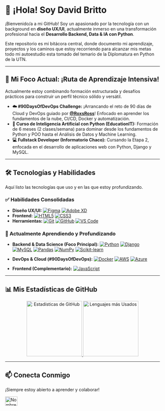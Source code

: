 # 👋 ¡Hola! Soy David Britto

¡Bienvenido/a a mi GitHub! Soy un apasionado por la tecnología con un background en **diseño UX/UI**, actualmente inmerso en una transformación profesional hacia el **Desarrollo Backend, Data & IA con Python**.

Este repositorio es mi bitácora central, donde documento mi aprendizaje, proyectos y los caminos que estoy recorriendo para alcanzar mis metas todo mi autoestudio esta tomado del temario de la Diplomatura en Python de la UTN.

---

## 🚀 Mi Foco Actual: ¡Ruta de Aprendizaje Intensiva!

Actualmente estoy combinando formación estructurada y desafíos prácticos para construir un perfil técnico sólido y versátil.

* **☁️ #90DaysOfDevOps Challenge:** ¡Arrancando el reto de 90 días de Cloud y DevOps guiado por **[@RoxsRoss](https://github.com/rossanajs)**! Enfocado en aprender los fundamentos de la nube, CI/CD, Docker y automatización.
* **🧠 Curso de Inteligencia Artificial con Python (EducationIT):** Formación de 6 meses (2 clases/semana) para dominar desde los fundamentos de Python y POO hasta el Análisis de Datos y Machine Learning.
* **💻 Fullstack Developer (Informatorio Chaco):** Cursando la Etapa 2, enfocada en el desarrollo de aplicaciones web con Python, Django y MySQL.

---

## 🛠️ Tecnologías y Habilidades

Aquí listo las tecnologías que uso y en las que estoy profundizando.

### ✅ Habilidades Consolidadas

* **Diseño UX/UI:** [![Figma](https://img.shields.io/badge/Figma-F24E1E?logo=figma&logoColor=white&style=for-the-badge)]() [![Adobe XD](https://img.shields.io/badge/Adobe_XD-FF61F6?logo=adobexd&logoColor=white&style=for-the-badge)]()
* **Frontend:** [![HTML5](https://img.shields.io/badge/HTML5-E34F26?logo=html5&logoColor=white&style=for-the-badge)]() [![CSS3](https://img.shields.io/badge/CSS3-1572B6?logo=css3&logoColor=white&style=for-the-badge)]()
* **Herramientas:** [![Git](https://img.shields.io/badge/Git-F05032?logo=git&logoColor=white&style=for-the-badge)]() [![GitHub](https://img.shields.io/badge/GitHub-181717?logo=github&logoColor=white&style=for-the-badge)]() [![VS Code](https://img.shields.io/badge/VS_Code-007ACC?logo=visualstudiocode&logoColor=white&style=for-the-badge)]()

### 🌱 Actualmente Aprendiendo y Profundizando

* **Backend & Data Science (Foco Principal):**
    [![Python](https://img.shields.io/badge/Python-3776AB?logo=python&logoColor=white&style=for-the-badge)]()
    [![Django](https://img.shields.io/badge/Django-092E20?logo=django&logoColor=white&style=for-the-badge)]()
    [![MySQL](https://img.shields.io/badge/MySQL-4479A1?logo=mysql&logoColor=white&style=for-the-badge)]()
    [![Pandas](https://img.shields.io/badge/Pandas-150458?logo=pandas&logoColor=white&style=for-the-badge)]()
    [![NumPy](https://img.shields.io/badge/NumPy-013243?logo=numpy&logoColor=white&style=for-the-badge)]()
    [![Scikit-learn](https://img.shields.io/badge/scikit--learn-F7931A.svg?logo=scikit-learn&logoColor=white&style=for-the-badge)]()

* **DevOps & Cloud (#90DaysOfDevOps):**
    [![Docker](https://img.shields.io/badge/Docker-2496ED?logo=docker&logoColor=white&style=for-the-badge)]()
    [![AWS](https://img.shields.io/badge/AWS-232F3E?logo=amazon-aws&logoColor=white&style=for-the-badge)]()
    [![Azure](https://img.shields.io/badge/Azure-0078D4?logo=microsoft-azure&logoColor=white&style=for-the-badge)]()

* **Frontend (Complementario):**
    [![JavaScript](https://img.shields.io/badge/JavaScript-F7DF1E?logo=javascript&logoColor=black&style=for-the-badge)]()

---

## 📊 Mis Estadísticas de GitHub

<p align="center">
  <a href="https://github.com/TU_USUARIO_GITHUB">
    <img height="180em" src="https://github-readme-stats.vercel.app/api?username=TU_USUARIO_GITHUB&show_icons=true&theme=dark&hide_border=true&count_private=true&locale=es" alt="Estadísticas de GitHub" />
    <img height="180em" src="https://github-readme-stats.vercel.app/api/top-langs/?username=TU_USUARIO_GITHUB&layout=compact&theme=dark&hide_border=true&langs_count=8&locale=es" alt="Lenguajes más Usados" />
  </a>
</p>

---

## 📫 Conecta Conmigo

¡Siempre estoy abierto a aprender y colaborar!

<p align="left">
  <a href="URL_DE_TU_LINKEDIN" target="_blank"><img align="center" src="https://raw.githubusercontent.com/rahuldkjain/github-profile-readme-generator/master/src/images/icons/Social/linked-in-alt.svg" alt="Nombre en LinkedIn" height="30" width="40" /></a>
  </p>